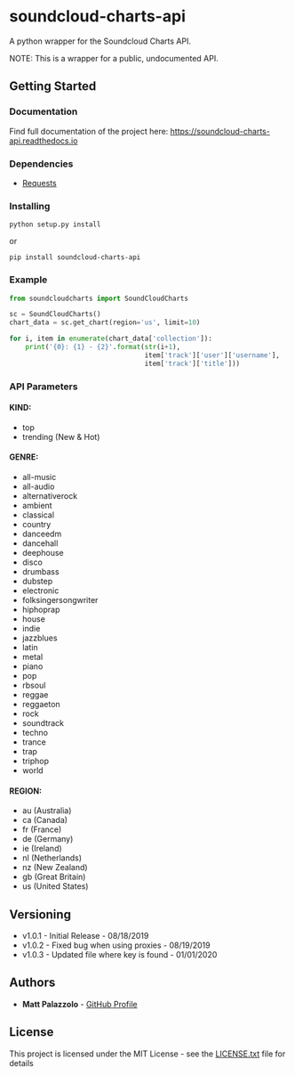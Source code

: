 # soundcloud-charts-api

A python wrapper for the Soundcloud Charts API. 

NOTE: This is a wrapper for a public, undocumented API.

## Getting Started

### Documentation
Find full documentation of the project here:
https://soundcloud-charts-api.readthedocs.io

### Dependencies

- [Requests](https://github.com/requests/requests) 


### Installing

```
python setup.py install
```

or

```
pip install soundcloud-charts-api
```

### Example

```python
from soundcloudcharts import SoundCloudCharts

sc = SoundCloudCharts()
chart_data = sc.get_chart(region='us', limit=10)

for i, item in enumerate(chart_data['collection']):
    print('{0}: {1} - {2}'.format(str(i+1), 
                                  item['track']['user']['username'], 
                                  item['track']['title']))
```

### API Parameters
#### KIND:
- top
- trending (New & Hot)

#### GENRE:
- all-music
- all-audio
- alternativerock
- ambient
- classical
- country
- danceedm
- dancehall
- deephouse
- disco
- drumbass
- dubstep
- electronic
- folksingersongwriter
- hiphoprap
- house
- indie
- jazzblues
- latin
- metal
- piano
- pop
- rbsoul
- reggae
- reggaeton
- rock
- soundtrack
- techno
- trance
- trap
- triphop
- world



#### REGION:
- au (Australia)
- ca (Canada)
- fr (France)
- de (Germany)
- ie (Ireland)
- nl (Netherlands)
- nz (New Zealand)
- gb (Great Britain)
- us (United States)


## Versioning

- v1.0.1 - Initial Release - 08/18/2019
- v1.0.2 - Fixed bug when using proxies - 08/19/2019
- v1.0.3 - Updated file where key is found - 01/01/2020

## Authors

* **Matt Palazzolo** - [GitHub Profile](https://github.com/mpalazzolo)

## License

This project is licensed under the MIT License - see the [LICENSE.txt](LICENSE.txt) file for details


